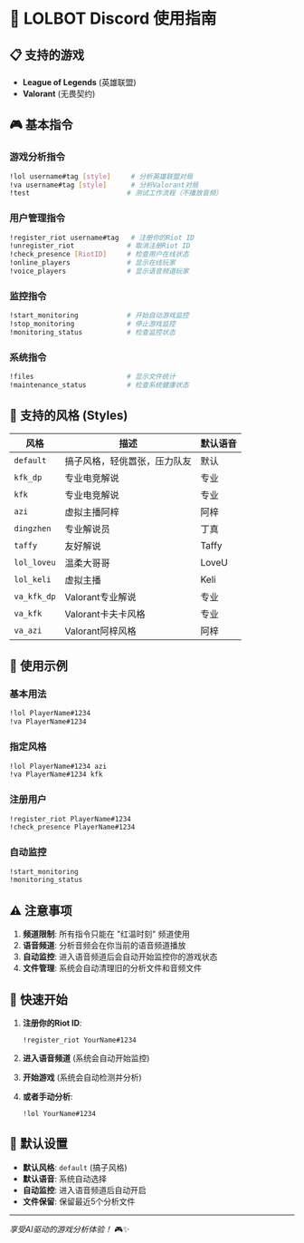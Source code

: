 # 🤖 LOLBOT Discord 使用指南

## 📋 支持的游戏
- **League of Legends** (英雄联盟)
- **Valorant** (无畏契约)

## 🎮 基本指令

### 游戏分析指令
```bash
!lol username#tag [style]     # 分析英雄联盟对局
!va username#tag [style]      # 分析Valorant对局
!test                        # 测试工作流程（不播放音频）
```

### 用户管理指令
```bash
!register_riot username#tag   # 注册你的Riot ID
!unregister_riot             # 取消注册Riot ID
!check_presence [RiotID]     # 检查用户在线状态
!online_players              # 显示在线玩家
!voice_players               # 显示语音频道玩家
```

### 监控指令
```bash
!start_monitoring            # 开始自动游戏监控
!stop_monitoring             # 停止游戏监控
!monitoring_status           # 检查监控状态
```

### 系统指令
```bash
!files                       # 显示文件统计
!maintenance_status          # 检查系统健康状态
```

## 🎨 支持的风格 (Styles)

| 风格 | 描述 | 默认语音 |
|------|------|----------|
| `default` | 搞子风格，轻佻嚣张，压力队友 | 默认 |
| `kfk_dp` | 专业电竞解说 | 专业 |
| `kfk` | 专业电竞解说 | 专业 |
| `azi` | 虚拟主播阿梓 | 阿梓 |
| `dingzhen` | 专业解说员 | 丁真 |
| `taffy` | 友好解说 | Taffy |
| `lol_loveu` | 温柔大哥哥 | LoveU |
| `lol_keli` | 虚拟主播 | Keli |
| `va_kfk_dp` | Valorant专业解说 | 专业 |
| `va_kfk` | Valorant卡夫卡风格 | 专业 |
| `va_azi` | Valorant阿梓风格 | 阿梓 |

## 📝 使用示例

### 基本用法
```bash
!lol PlayerName#1234
!va PlayerName#1234
```

### 指定风格
```bash
!lol PlayerName#1234 azi
!va PlayerName#1234 kfk
```

### 注册用户
```bash
!register_riot PlayerName#1234
!check_presence PlayerName#1234
```

### 自动监控
```bash
!start_monitoring
!monitoring_status
```

## ⚠️ 注意事项

1. **频道限制**: 所有指令只能在 "红温时刻" 频道使用
2. **语音频道**: 分析音频会在你当前的语音频道播放
3. **自动监控**: 进入语音频道后会自动开始监控你的游戏状态
4. **文件管理**: 系统会自动清理旧的分析文件和音频文件

## 🚀 快速开始

1. **注册你的Riot ID**:
   ```
   !register_riot YourName#1234
   ```

2. **进入语音频道** (系统会自动开始监控)

3. **开始游戏** (系统会自动检测并分析)

4. **或者手动分析**:
   ```
   !lol YourName#1234
   ```

## 🎯 默认设置

- **默认风格**: `default` (搞子风格)
- **默认语音**: 系统自动选择
- **自动监控**: 进入语音频道后自动开启
- **文件保留**: 保留最近5个分析文件

---

*享受AI驱动的游戏分析体验！* 🎮✨
